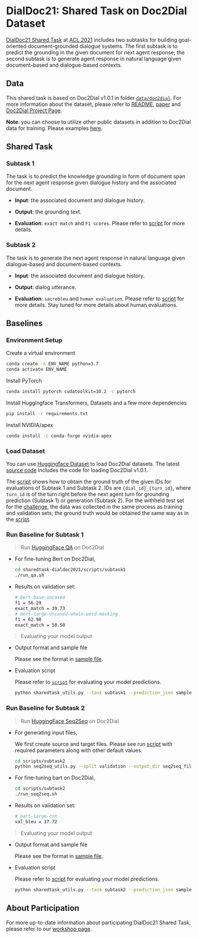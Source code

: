 # DialDoc21: Shared Task on Doc2Dial Dataset

[DialDoc21 Shared Task](https://doc2dial.github.io/workshop2021/shared.html) at [ACL 2021](https://2021.aclweb.org) includes two subtasks for building goal-oriented document-grounded dialogue systems. The first subtask is to predict the grounding in the given document for next agent response; the second subtask is to generate agent response in natural language given document-based and dialogue-based contexts.

## Data

This shared task is based on Doc2Dial v1.0.1 in folder [`data/doc2dial`](data/doc2dial). For more information about the dataset, please refer to [README](data/doc2dial/DATA_README.md), [paper](https://arxiv.org/abs/2011.06623) and [Doc2Dial Project Page](https://doc2dial.github.io/).

**Note**: you can choose to utilize other public datasets in addition to Doc2Dial data for training. Please examples [here](https://mrqa.github.io/2019/shared).

## Shared Task

### Subtask 1

The task is to predict the knowledge grounding in form of document span for the next agent response given dialogue history and the associated document.

- **Input**: the associated document and dialogue history.

- **Output**: the grounding text.

- **Evaluation**: `exact match` and `F1 scores`. Please refer to [script](scripts/sharedtask_utils.py) for more details.

### Subtask 2

The task is to generate the next agent response in natural language given dialogue-based and document-based contexts.

- **Input**: the associated document and dialogue history.

- **Output**: dialog utterance.

- **Evaluation**: `sacrebleu` and `human evaluation`. Please refer to [script](scripts/sharedtask_utils.py) for more details. Stay tuned for more details about human evaluations.


## Baselines

### **Environment Setup**

Create a virtual environment

```bash
conda create -n ENV_NAME python=3.7
conda activate ENV_NAME
````

Install PyTorch

```bash
conda install pytorch cudatoolkit=10.2 -c pytorch
```

Install Huggingface Transformers, Datasets and a few more dependencies

```bash
pip install -r requirements.txt
```

Install NVIDIA/apex

```bash
conda install -c conda-forge nvidia-apex 
```

### **Load Dataset**

You can use [Huggingface Dataset](https://huggingface.co/docs/datasets/loading_datasets.html) to load Doc2Dial datasets. The latest [source code](https://github.com/huggingface/datasets/tree/master/datasets/doc2dial) includes the code for loading Doc2Dial v1.0.1.  

The [script](scripts/sharedtask_utils.py) shows how to obtain the ground truth of the given IDs for evaluations of Subtask 1 and Subtask 2. IDs are `{dial_id}_{turn_id}`, where `turn_id` is of the turn right before the next agent turn for grounding prediction (Subtask 1) or generation (Subtask 2). For the withheld test set for the [challenge](https://eval.ai/web/challenges/challenge-page/793/overview), the data was collected in the same process as training and validation sets; the ground truth would be obtained the same way as in the [script](scripts/sharedtask_utils.py).

### **Run Baseline for Subtask 1**

> Run [HuggingFace QA](https://github.com/huggingface/transformers/tree/master/examples/question-answering) on Doc2Dial

- For fine-tuning Bert on Doc2Dial,

    ```bash
    cd sharedtask-dialdoc2021/scripts/subtask1
    ./run_qa.sh
    ```

- Results on validation set:

    ```bash
    # bert-base-uncased
    f1 = 56.29 
    exact_match = 39.73
    # bert-large-uncased-whole-word-masking
    f1 = 62.98
    exact_match = 50.50
    ```

> Evaluating your model output

- Output format and sample file

    Please see the format in [sample file](scripts/sample_files/sample_prediction_subtask1.json).

- Evaluation script

    Please refer to [`script`](scripts/sharedtask_utils.py) for evaluating your model predictions.

    ```bash
    python sharedtask_utils.py --task subtask1 --prediction_json sample_files/sample_prediction_subtask1.json
    ```

### **Run Baseline for Subtask 2**

> Run [HuggingFace Seq2Seq](https://github.com/huggingface/transformers/tree/master/examples/seq2seq) on Doc2Dial

- For generating input files,

    We first create source and target files. Please see run [script](scripts/subtask2/seq2seq_utils.py) with required parameters along with other default values.

    ```bash
    cd scripts/subtask2
    python seq2seq_utils.py --split validation --output_dir seq2seq_files
    ```

- For fine-tuning bart on Doc2Dial,

    ```bash
    cd scripts/subtask2
    ./run_seq2seq.sh
    ```

- Results on validation set:

    ```bash
    # bart-large-cnn
    val_bleu = 17.72
    ```

> Evaluating your model output

- Output format and sample file

    Please see the format in [sample file](scripts/sample_files/sample_prediction_subtask2.json).

- Evaluation script

    Please refer to [script](scripts/sharedtask_utils.py) for evaluating your model predictions.

    ```bash
    python sharedtask_utils.py --task subtask2 --prediction_json sample_files/sample_prediction_subtask2.json
    ```

## About Participation

For more up-to-date information about participating DialDoc21 Shared Task, please refer to our [workshop page](https://doc2dial.github.io/workshop2021/shared.html).
